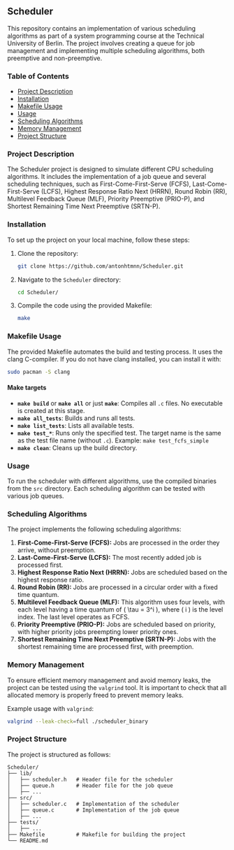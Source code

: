 ## Scheduler

This repository contains an implementation of various scheduling algorithms as part of a system programming course at the Technical University of Berlin. The project involves creating a queue for job management and implementing multiple scheduling algorithms, both preemptive and non-preemptive.

### Table of Contents

- [Project Description](#project-description)
- [Installation](#installation)
- [Makefile Usage](#makefile-usage)
- [Usage](#usage)
- [Scheduling Algorithms](#scheduling-algorithms)
- [Memory Management](#memory-management)
- [Project Structure](#project-structure)

### Project Description

The Scheduler project is designed to simulate different CPU scheduling algorithms. It includes the implementation of a job queue and several scheduling techniques, such as First-Come-First-Serve (FCFS), Last-Come-First-Serve (LCFS), Highest Response Ratio Next (HRRN), Round Robin (RR), Multilevel Feedback Queue (MLF), Priority Preemptive (PRIO-P), and Shortest Remaining Time Next Preemptive (SRTN-P).

### Installation

To set up the project on your local machine, follow these steps:

1. Clone the repository:
    ```bash
    git clone https://github.com/antonhtmnn/Scheduler.git
    ```
2. Navigate to the `Scheduler` directory:
    ```bash
    cd Scheduler/
    ```
3. Compile the code using the provided Makefile:
    ```bash
    make
    ```

### Makefile Usage

The provided Makefile automates the build and testing process. It uses the clang C-compiler. If you do not have clang installed, you can install it with:
```bash
sudo pacman -S clang
```
    
#### Make targets

- **`make build`** or **`make all`** or just **`make`**: Compiles all `.c` files. No executable is created at this stage.
- **`make all_tests`**: Builds and runs all tests.
- **`make list_tests`**: Lists all available tests.
- **`make test_*`**: Runs only the specified test. The target name is the same as the test file name (without `.c`). Example: `make test_fcfs_simple`
- **`make clean`**: Cleans up the build directory.

### Usage

To run the scheduler with different algorithms, use the compiled binaries from the `src` directory. Each scheduling algorithm can be tested with various job queues.

### Scheduling Algorithms

The project implements the following scheduling algorithms:

1. **First-Come-First-Serve (FCFS):** Jobs are processed in the order they arrive, without preemption.
2. **Last-Come-First-Serve (LCFS):** The most recently added job is processed first.
3. **Highest Response Ratio Next (HRRN):** Jobs are scheduled based on the highest response ratio.
4. **Round Robin (RR):** Jobs are processed in a circular order with a fixed time quantum.
5. **Multilevel Feedback Queue (MLF):** This algorithm uses four levels, with each level having a time quantum of \( \tau = 3^i \), where \( i \) is the level index. The last level operates as FCFS.
6. **Priority Preemptive (PRIO-P):** Jobs are scheduled based on priority, with higher priority jobs preempting lower priority ones.
7. **Shortest Remaining Time Next Preemptive (SRTN-P):** Jobs with the shortest remaining time are processed first, with preemption.

### Memory Management

To ensure efficient memory management and avoid memory leaks, the project can be tested using the `valgrind` tool. It is important to check that all allocated memory is properly freed to prevent memory leaks.

Example usage with `valgrind`:
```bash
valgrind --leak-check=full ./scheduler_binary
```

### Project Structure
The project is structured as follows:

```
Scheduler/
├── lib/
│   ├── scheduler.h   # Header file for the scheduler
│   ├── queue.h       # Header file for the job queue
│   ├── ...
├── src/
│   ├── scheduler.c   # Implementation of the scheduler
│   ├── queue.c       # Implementation of the job queue
│   ├── ...
├── tests/
│   ├── ...
├── Makefile          # Makefile for building the project
└── README.md
```
